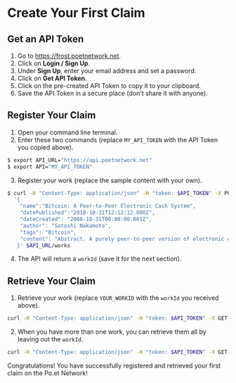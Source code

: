 # Create Your First Claim

## Get an API Token

1. Go to https://frost.poetnetwork.net.
2. Click on **Login / Sign Up**.
3. Under **Sign Up**, enter your email address and set a password.
4. Click on **Get API Token**.
5. Click on the pre-created API Token to copy it to your clipboard.
6. Save the API Token in a secure place (don't share it with anyone).

## Register Your Claim

1. Open your command line terminal.
2. Enter these two commands (replace `MY_API_TOKEN` with the API Token you copied above).
```bash
$ export API_URL="https://api.poetnetwork.net"
$ export API="MY_API_TOKEN"
```

3. Register your work (replace the sample content with your own).
```bash
$ curl -H "Content-Type: application/json" -H "token: $API_TOKEN" -X POST -d \
  '{
    "name":"Bitcoin: A Peer-to-Peer Electronic Cash System",
    "datePublished":"2018-10-31T12:12:12.000Z",
    "dateCreated": "2008-10-31T00:00:00.001Z",
    "author": "Satoshi Nakamoto",
    "tags": "Bitcoin",
    "content": "Abstract. A purely peer-to-peer version of electronic cash would allow..."
   }' $API_URL/works
```

4. The API will return a `workId` (save it for the next section).

## Retrieve Your Claim

1. Retrieve your work (replace `YOUR_WORKID` with the `workId` you received above).
```bash
curl -H "Content-Type: application/json" -H "token: $API_TOKEN" -X GET $API_URL/works/YOUR_WORKID
```

2. When you have more than one work, you can retrieve them all by leaving out the `workId`.
```bash
curl -H "Content-Type: application/json" -H "token: $API_TOKEN" -X GET $API_URL/works
```

Congratulations! You have successfully registered and retrieved your first claim on the Po.et Network!
